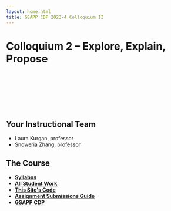 ```yaml
---
layout: home.html
title: GSAPP CDP 2023-4 Colloquium II
---
```


# Colloquium 2 &ndash; Explore, Explain, Propose

<div style="height: 100px;"></div>

## Your Instructional Team

- Laura Kurgan, professor
- Snoweria Zhang, professor

## The Course

- **[Syllabus](https://docs.google.com/document/d/1vxq_wB_3-fzK4YQNn2KaexjwWVOX12ZoCIDhiTWHFoA/edit)**
- **[All Student Work](work)**
- **[This Site's Code](https://github.com/GSAPP-CDP/colloquium-2-2023)**
- **[Assignment Submissions Guide](https://docs.google.com/document/d/1zL15lf3tCvcqyJzmI14xC1mH66ppkaqK_Z4xEn985eE/edit)**
- **[GSAPP CDP](https://www.arch.columbia.edu/programs/15-m-s-computational-design-practices)**

